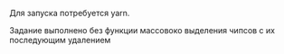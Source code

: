 Для запуска потребуется yarn.

Задание выполнено без функции массовоко выделения чипсов с их последующим удалением